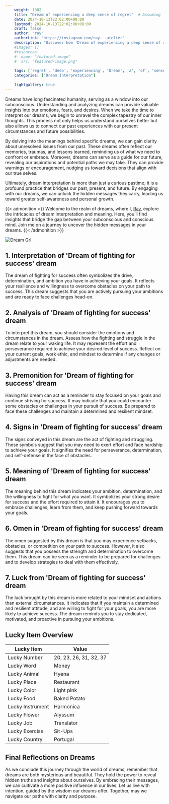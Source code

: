 ```yaml
---
    weight: 1882
    title: "Dream of experiencing a deep sense of regret"  # Assuming 'title' column exists
    date: 2024-10-13T22:02:00+08:00
    lastmod: 2024-10-13T22:02:00+08:00
    draft: false
    author: "ray"
    authorLink: "https://instagram.com/ray._.atelier"
    description: "Discover how 'Dream of experiencing a deep sense of regret' can interpret your future and uncover its significant meanings in your life."
    #images: []
    #resources:
    #- name: "featured-image"
    #  src: "featured-image.png"
    
    tags: ['regret', 'deep', 'experiencing', 'Dream', 'a', 'of', 'sense']
    categories: ["Dream Interpretation"]
    
    lightgallery: true
---
```

    
Dreams have long fascinated humanity, serving as a window into our subconscious. Understanding and analyzing dreams can provide valuable insights into our emotions, fears, and desires. When we take the time to interpret our dreams, we begin to unravel the complex tapestry of our inner thoughts. This process not only helps us understand ourselves better but also allows us to connect our past experiences with our present circumstances and future possibilities.

By delving into the meanings behind specific dreams, we can gain clarity about unresolved issues from our past. These dreams often reflect our memories, traumas, and lessons learned, reminding us of what we need to confront or embrace. Moreover, dreams can serve as a guide for our future, revealing our aspirations and potential paths we may take. They can provide warnings or encouragement, nudging us toward decisions that align with our true selves.

Ultimately, dream interpretation is more than just a curious pastime; it is a profound practice that bridges our past, present, and future. By engaging with our dreams, we can unlock the hidden messages they carry, leading us toward greater self-awareness and personal growth.

{{< admonition >}}
Welcome to the realm of dreams, where I, [Ray](https://instagram.com/ray._.atelier), explore the intricacies of dream interpretation and meaning. Here, you’ll find insights that bridge the gap between your subconscious and conscious mind. Join me on a journey to uncover the hidden messages in your dreams.
{{< /admonition >}}

![Dream Grl](https://cdn.pixabay.com/photo/2017/11/02/03/35/gothic-2910057_1280.jpg "Dream Grl")

## 1. Interpretation of 'Dream of fighting for success' dream

The dream of fighting for success often symbolizes the drive, determination, and ambition you have in achieving your goals. It reflects your resilience and willingness to overcome obstacles on your path to success. This dream suggests that you are actively pursuing your ambitions and are ready to face challenges head-on.

## 2. Analysis of 'Dream of fighting for success' dream

To interpret this dream, you should consider the emotions and circumstances in the dream. Assess how the fighting and struggle in the dream relate to your waking life. It may represent the effort and perseverance required to achieve your desired level of success. Reflect on your current goals, work ethic, and mindset to determine if any changes or adjustments are needed.

## 3. Premonition for 'Dream of fighting for success' dream

Having this dream can act as a reminder to stay focused on your goals and continue striving for success. It may indicate that you could encounter some obstacles or challenges in your pursuit of success. Be prepared to face these challenges and maintain a determined and resilient mindset.

## 4. Signs in 'Dream of fighting for success' dream

The signs conveyed in this dream are the act of fighting and struggling. These symbols suggest that you may need to exert effort and face hardship to achieve your goals. It signifies the need for perseverance, determination, and self-defense in the face of obstacles.

## 5. Meaning of 'Dream of fighting for success' dream

The meaning behind this dream indicates your ambition, determination, and the willingness to fight for what you want. It symbolizes your strong desire for success and the effort required to attain it. It encourages you to embrace challenges, learn from them, and keep pushing forward towards your goals.

## 6. Omen in 'Dream of fighting for success' dream

The omen suggested by this dream is that you may experience setbacks, obstacles, or competition on your path to success. However, it also suggests that you possess the strength and determination to overcome them. This dream can be seen as a reminder to be prepared for challenges and to develop strategies to deal with them effectively.

## 7. Luck from 'Dream of fighting for success' dream

The luck brought by this dream is more related to your mindset and actions than external circumstances. It indicates that if you maintain a determined and resilient attitude, and are willing to fight for your goals, you are more likely to achieve success. The dream reminds you to stay dedicated, motivated, and proactive in pursuing your ambitions.

## Lucky Item Overview
| Lucky Item          | Value              |
|---------------|--------------------|
| Lucky Number        | 20, 23, 26, 31, 32, 37  |
| Lucky Word          | Money |
| Lucky Animal        | Hyena |
| Lucky Place         | Restaurant     |
| Lucky Color         | Light pink     |
| Lucky Food          | Baked Potato      |
| Lucky Instrument    | Harmonica |
| Lucky Flower        | Alyssum    |
| Lucky Job           | Translator       |
| Lucky Exercise      | Sit-Ups  |
| Lucky Country       | Portugal    |


##  Final Reflections on Dreams

As we conclude this journey through the world of dreams, remember that dreams are both mysterious and beautiful. They hold the power to reveal hidden truths and insights about ourselves. By embracing their messages, we can cultivate a more positive influence in our lives. Let us live with intention, guided by the wisdom our dreams offer. Together, may we navigate our paths with clarity and purpose.
